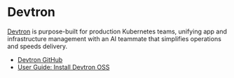 # Devtron
[Devtron](https://devtron.ai/) is purpose-built for production Kubernetes teams, unifying app and infrastructure management with an AI teammate that simplifies operations and speeds delivery.

- [Devtron GitHub](https://github.com/devtron-labs)
- [User Guide: Install Devtron OSS](https://docs.devtron.ai/install/devtron-oss)
